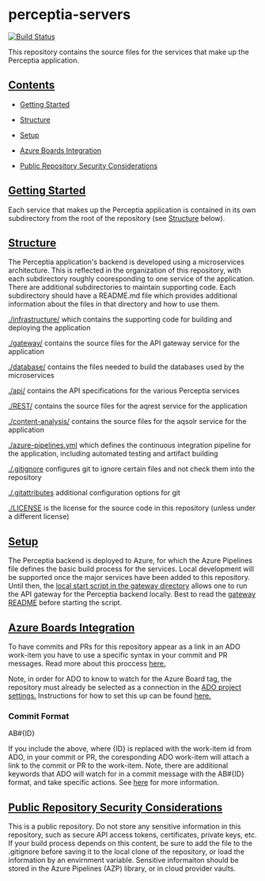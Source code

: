 # perceptia-servers

[![Build Status](https://dev.azure.com/uw-thalesians/Capstone%202019/_apis/build/status/uw-thalesians.perceptia-servers?branchName=master)](https://dev.azure.com/uw-thalesians/Capstone%202019/_build/latest?definitionId=1&branchName=master)

This repository contains the source files for the services that make up the Perceptia application.

## [Contents](#contents)

* [Getting Started](#getting-started)

* [Structure](#structure)

* [Setup](#setup)

* [Azure Boards Integration](#azure-boards-integration)

* [Public Repository Security Considerations](#security-considerations)

## [Getting Started](#getting-started)

Each service that makes up the Perceptia application is contained in its own subdirectory from the root of the repository (see [Structure](#structure) below).

## [Structure](#structure)

The Perceptia application's backend is developed using a microservices architecture. This is reflected in the organization of this repository, with each subdirectory roughly cooresponding to one service of the application. There are additional subdirectories to maintain supporting code. Each subdirectory should have a README.md file which provides additional information about the files in that directory and how to use them.

[./infrastructure/](./infrastructure/) which contains the supporting code for building and deploying the application

[./gateway/](./gateway/) contains the source files for the API gateway service for the application

[./database/](./database/) contains the files needed to build the databases used by the microservices

[./api/](./api/) contains the API specifications for the various Perceptia services

[./REST/](./REST/) contains the source files for the aqrest service for the application

[./content-analysis/](./content-analysis/) contains the source files for the aqsolr service for the application

[./azure-pipelines.yml](./azure-pipelines.yml) which defines the continuous integration pipeline for the application, including automated testing and artifact building

[./.gitignore](./gitignore) configures git to ignore certain files and not check them into the repository

[./.gitattributes](./gitattributes) additional configuration options for git

[./LICENSE](./LICENSE) is the license for the source code in this repository (unless under a different license)

## [Setup](#setup)

The Perceptia backend is deployed to Azure, for which the Azure Pipelines file defines the basic build process for the services. Local development will be supported once the major services have been added to this repository. Until then, the [local start script in the gateway directory](./gateway/localStartExample.ps1) allows one to run the API gateway for the Perceptia backend locally. Best to read the [gateway README](./gateway/README.md) before starting the script.

## [Azure Boards Integration](#azure-boards-integration)

To have commits and PRs for this repository appear as a link in an ADO work-item you have to use a specific syntax in your commit and PR messages. Read more about this proccess [here.](https://docs.microsoft.com/en-us/azure/devops/boards/github/link-to-from-github?view=vsts)

Note, in order for ADO to know to watch for the Azure Board tag, the repository must already be selected as a connection in the [ADO project settings.](https://dev.azure.com/uw-thalesians/Capstone%202019/_settings/boards-external-integration) Instructions for how to set this up can be found [here.](https://docs.microsoft.com/en-us/azure/devops/boards/github/index?view=vsts)

### Commit Format

AB#{ID}

If you include the above, where {ID} is replaced with the work-item id from ADO, in your commit or PR, the coresponding ADO work-item will attach a link to the commit or PR to the work-item. Note, there are additional keywords that ADO will watch for in a commit message with the AB#{ID} format, and take specific actions. See [here](https://docs.microsoft.com/en-us/azure/devops/boards/github/link-to-from-github?view=vsts) for more information.  

## [Public Repository Security Considerations](#security-considerations)

This is a public repository. Do not store any sensitive information in this repository, such as secure API access tokens, certificates, private keys, etc. If your build process depends on this content, be sure to add the file to the .gitignore before saving it to the local clone of the repository, or load the information by an envirnment variable. Sensitive informaiton should be stored in the Azure Pipelines (AZP) library, or in cloud provider vaults.
